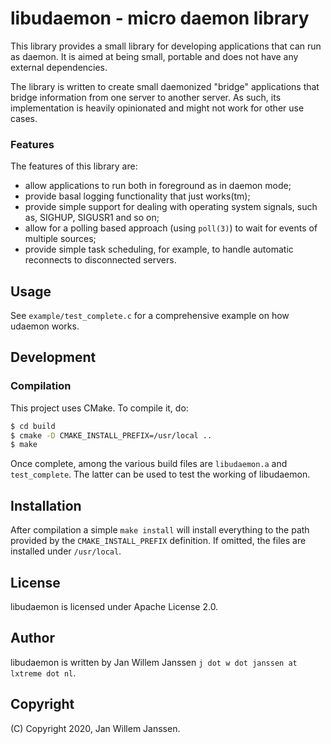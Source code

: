# libudaemon - micro daemon library

This library provides a small library for developing applications that can run
as daemon. It is aimed at being small, portable and does not have any external
dependencies.

The library is written to create small daemonized "bridge" applications that
bridge information from one server to another server. As such, its 
implementation is heavily opinionated and might not work for other use cases.

### Features

The features of this library are:

- allow applications to run both in foreground as in daemon mode;
- provide basal logging functionality that just works(tm);
- provide simple support for dealing with operating system signals, such as,
  SIGHUP, SIGUSR1 and so on;
- allow for a polling based approach (using `poll(3)`) to wait for events of
  multiple sources;
- provide simple task scheduling, for example, to handle automatic reconnects
  to disconnected servers.

## Usage

See `example/test_complete.c` for a comprehensive example on how udaemon works.

## Development

### Compilation

This project uses CMake. To compile it, do:

```sh
$ cd build
$ cmake -D CMAKE_INSTALL_PREFIX=/usr/local ..
$ make
```

Once complete, among the various build files are `libudaemon.a` and 
`test_complete`. The latter can be used to test the working of libudaemon.


## Installation

After compilation a simple `make install` will install everything to the path
provided by the `CMAKE_INSTALL_PREFIX` definition. If omitted, the files are
installed under `/usr/local`.


## License

libudaemon is licensed under Apache License 2.0.


## Author

libudaemon is written by Jan Willem Janssen `j dot w dot janssen at lxtreme dot nl`.


## Copyright

(C) Copyright 2020, Jan Willem Janssen.
